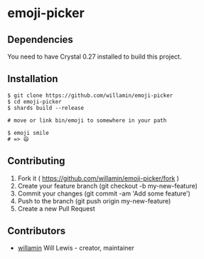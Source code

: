 # emoji-picker

## Dependencies

You need to have Crystal 0.27 installed to build this project.

## Installation

```
$ git clone https://github.com/willamin/emoji-picker
$ cd emoji-picker
$ shards build --release

# move or link bin/emoji to somewhere in your path

$ emoji smile
# => 😄
```

## Contributing

1. Fork it ( https://github.com/willamin/emoji-picker/fork )
2. Create your feature branch (git checkout -b my-new-feature)
3. Commit your changes (git commit -am 'Add some feature')
4. Push to the branch (git push origin my-new-feature)
5. Create a new Pull Request

## Contributors

- [willamin](https://github.com/willamin) Will Lewis - creator, maintainer
